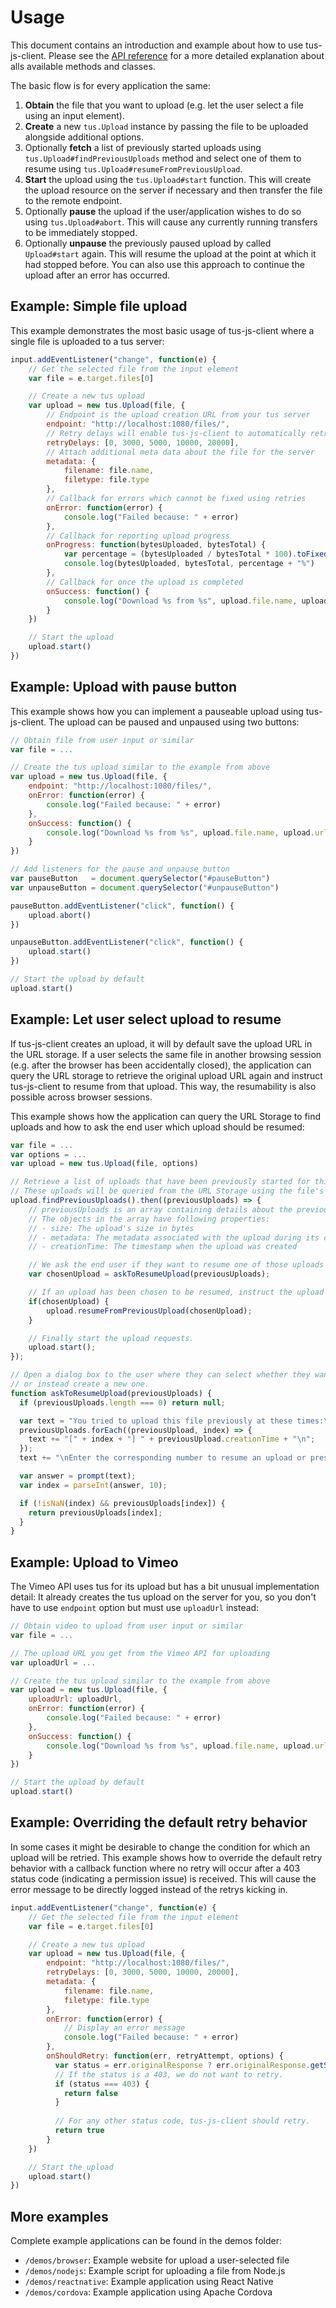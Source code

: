 # Usage

This document contains an introduction and example about how to use tus-js-client. Please see the [API reference](/docs/api.md) for a more detailed explanation about alls available methods and classes.

The basic flow is for every application the same:

1. **Obtain** the file that you want to upload (e.g. let the user select a file using an input element).
2. **Create** a new `tus.Upload` instance by passing the file to be uploaded alongside additional options.
3. Optionally **fetch** a list of previously started uploads using `tus.Upload#findPreviousUploads` method and select one of them to resume using `tus.Upload#resumeFromPreviousUpload`.
4. **Start** the upload using the `tus.Upload#start` function. This will create the upload resource on the server if necessary and then transfer the file to the remote endpoint.
5. Optionally **pause** the upload if the user/application wishes to do so using `tus.Upload#abort`. This will cause any currently running transfers to be immediately stopped.
6. Optionally **unpause** the previously paused upload by called `Upload#start` again. This will resume the upload at the point at which it had stopped before. You can also use this approach to continue the upload after an error has occurred.


## Example: Simple file upload

This example demonstrates the most basic usage of tus-js-client where a single file is uploaded to a tus server:

```js
input.addEventListener("change", function(e) {
    // Get the selected file from the input element
    var file = e.target.files[0]

    // Create a new tus upload
    var upload = new tus.Upload(file, {
        // Endpoint is the upload creation URL from your tus server
        endpoint: "http://localhost:1080/files/",
        // Retry delays will enable tus-js-client to automatically retry on errors
        retryDelays: [0, 3000, 5000, 10000, 20000],
        // Attach additional meta data about the file for the server
        metadata: {
            filename: file.name,
            filetype: file.type
        },
        // Callback for errors which cannot be fixed using retries
        onError: function(error) {
            console.log("Failed because: " + error)
        },
        // Callback for reporting upload progress
        onProgress: function(bytesUploaded, bytesTotal) {
            var percentage = (bytesUploaded / bytesTotal * 100).toFixed(2)
            console.log(bytesUploaded, bytesTotal, percentage + "%")
        },
        // Callback for once the upload is completed
        onSuccess: function() {
            console.log("Download %s from %s", upload.file.name, upload.url)
        }
    })

    // Start the upload
    upload.start()
})
```

## Example: Upload with pause button

This example shows how you can implement a pauseable upload using tus-js-client. The upload can be paused and unpaused using two buttons:

```js
// Obtain file from user input or similar
var file = ...

// Create the tus upload similar to the example from above
var upload = new tus.Upload(file, {
    endpoint: "http://localhost:1080/files/",
    onError: function(error) {
        console.log("Failed because: " + error)
    },
    onSuccess: function() {
        console.log("Download %s from %s", upload.file.name, upload.url)
    }
})

// Add listeners for the pause and unpause button
var pauseButton   = document.querySelector("#pauseButton")
var unpauseButton = document.querySelector("#unpauseButton")

pauseButton.addEventListener("click", function() {
    upload.abort()
})

unpauseButton.addEventListener("click", function() {
    upload.start()
})

// Start the upload by default
upload.start()
```

## Example: Let user select upload to resume

If tus-js-client creates an upload, it will by default save the upload URL in the URL storage. If a user selects the same file in another browsing session (e.g. after the browser has been accidentally closed), the application can query the URL storage to retrieve the original upload URL again and instruct tus-js-client to resume from that upload. This way, the resumability is also possible across browser sessions.

This example shows how the application can query the URL Storage to find uploads and how to ask the end user which upload should be resumed:

```js
var file = ...
var options = ...
var upload = new tus.Upload(file, options)

// Retrieve a list of uploads that have been previously started for this file.
// These uploads will be queried from the URL Storage using the file's fingerprint.
upload.findPreviousUploads().then((previousUploads) => {
    // previousUploads is an array containing details about the previously started uploads.
    // The objects in the array have following properties:
    // - size: The upload's size in bytes
    // - metadata: The metadata associated with the upload during its creation
    // - creationTime: The timestamp when the upload was created

    // We ask the end user if they want to resume one of those uploads or start a new one.
    var chosenUpload = askToResumeUpload(previousUploads);

    // If an upload has been chosen to be resumed, instruct the upload object to do so.
    if(chosenUpload) {
        upload.resumeFromPreviousUpload(chosenUpload);
    }

    // Finally start the upload requests.
    upload.start();
});

// Open a dialog box to the user where they can select whether they want to resume an upload
// or instead create a new one.
function askToResumeUpload(previousUploads) {
  if (previousUploads.length === 0) return null;

  var text = "You tried to upload this file previously at these times:\n\n";
  previousUploads.forEach((previousUpload, index) => {
    text += "[" + index + "] " + previousUpload.creationTime + "\n";
  });
  text += "\nEnter the corresponding number to resume an upload or press Cancel to start a new upload";

  var answer = prompt(text);
  var index = parseInt(answer, 10);

  if (!isNaN(index) && previousUploads[index]) {
    return previousUploads[index];
  }
}
```

## Example: Upload to Vimeo

The Vimeo API uses tus for its upload but has a bit unusual implementation detail: It already creates the tus upload on the server for you, so you don't have to use `endpoint` option but must use `uploadUrl` instead:

```js
// Obtain video to upload from user input or similar
var file = ...

// The upload URL you get from the Vimeo API for uploading
var uploadUrl = ...

// Create the tus upload similar to the example from above
var upload = new tus.Upload(file, {
    uploadUrl: uploadUrl,
    onError: function(error) {
        console.log("Failed because: " + error)
    },
    onSuccess: function() {
        console.log("Download %s from %s", upload.file.name, upload.url)
    }
})

// Start the upload by default
upload.start()
```

## Example: Overriding the default retry behavior

In some cases it might be desirable to change the condition for which an upload will be retried. This example shows how to override the default retry behavior with a callback function where no retry will occur after a 403 status code (indicating a permission issue) is received. This will cause the error message to be directly logged instead of the retrys kicking in.

```js
input.addEventListener("change", function(e) {
    // Get the selected file from the input element
    var file = e.target.files[0]

    // Create a new tus upload
    var upload = new tus.Upload(file, {
        endpoint: "http://localhost:1080/files/",
        retryDelays: [0, 3000, 5000, 10000, 20000],
        metadata: {
            filename: file.name,
            filetype: file.type
        },
        onError: function(error) {
            // Display an error message
            console.log("Failed because: " + error)
        },
        onShouldRetry: function(err, retryAttempt, options) {
          var status = err.originalResponse ? err.originalResponse.getStatus() : 0
          // If the status is a 403, we do not want to retry.
          if (status === 403) {
            return false
          }
          
          // For any other status code, tus-js-client should retry.
          return true
        }
    })

    // Start the upload
    upload.start()
})
```

## More examples

Complete example applications can be found in the demos folder:

* `/demos/browser`: Example website for upload a user-selected file
* `/demos/nodejs`: Example script for uploading a file from Node.js
* `/demos/reactnative`: Example application using React Native
* `/demos/cordova`: Example application using Apache Cordova
